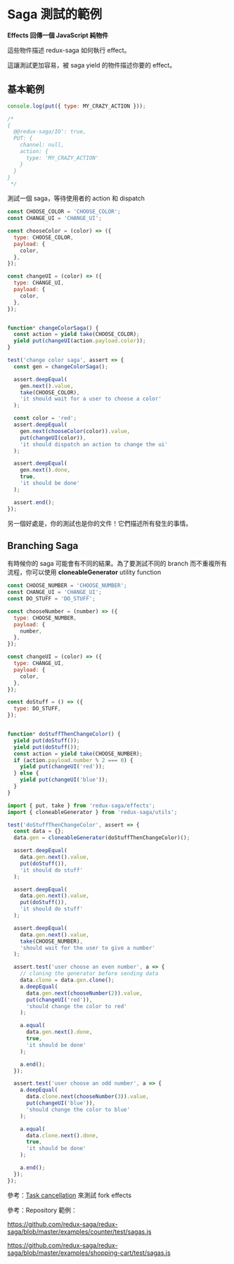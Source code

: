 # Saga 測試的範例

**Effects 回傳一個 JavaScript 純物件**

這些物件描述 redux-saga 如何執行 effect。

這讓測試更加容易，被 saga yield 的物件描述你要的 effect。

## 基本範例

```javascript
console.log(put({ type: MY_CRAZY_ACTION }));

/*
{
  @@redux-saga/IO': true,
  PUT: {
    channel: null,
    action: {
      type: 'MY_CRAZY_ACTION'
    }
  }
}
 */
```

測試一個 saga，等待使用者的 action 和 dispatch

```javascript
const CHOOSE_COLOR = 'CHOOSE_COLOR';
const CHANGE_UI = 'CHANGE_UI';

const chooseColor = (color) => ({
  type: CHOOSE_COLOR,
  payload: {
    color,
  },
});

const changeUI = (color) => ({
  type: CHANGE_UI,
  payload: {
    color,
  },
});


function* changeColorSaga() {
  const action = yield take(CHOOSE_COLOR);
  yield put(changeUI(action.payload.color));
}

test('change color saga', assert => {
  const gen = changeColorSaga();

  assert.deepEqual(
    gen.next().value,
    take(CHOOSE_COLOR),
    'it should wait for a user to choose a color'
  );

  const color = 'red';
  assert.deepEqual(
    gen.next(chooseColor(color)).value,
    put(changeUI(color)),
    'it should dispatch an action to change the ui'
  );

  assert.deepEqual(
    gen.next().done,
    true,
    'it should be done'
  );

  assert.end();
});
```

另一個好處是，你的測試也是你的文件！它們描述所有發生的事情。

## Branching Saga

有時候你的 saga 可能會有不同的結果。為了要測試不同的 branch 而不重複所有流程，你可以使用 **cloneableGenerator** utility function

```javascript
const CHOOSE_NUMBER = 'CHOOSE_NUMBER';
const CHANGE_UI = 'CHANGE_UI';
const DO_STUFF = 'DO_STUFF';

const chooseNumber = (number) => ({
  type: CHOOSE_NUMBER,
  payload: {
    number,
  },
});

const changeUI = (color) => ({
  type: CHANGE_UI,
  payload: {
    color,
  },
});

const doStuff = () => ({
  type: DO_STUFF,
});


function* doStuffThenChangeColor() {
  yield put(doStuff());
  yield put(doStuff());
  const action = yield take(CHOOSE_NUMBER);
  if (action.payload.number % 2 === 0) {
    yield put(changeUI('red'));
  } else {
    yield put(changeUI('blue'));
  }
}

import { put, take } from 'redux-saga/effects';
import { cloneableGenerator } from 'redux-saga/utils';

test('doStuffThenChangeColor', assert => {
  const data = {};
  data.gen = cloneableGenerator(doStuffThenChangeColor)();

  assert.deepEqual(
    data.gen.next().value,
    put(doStuff()),
    'it should do stuff'
  );

  assert.deepEqual(
    data.gen.next().value,
    put(doStuff()),
    'it should do stuff'
  );

  assert.deepEqual(
    data.gen.next().value,
    take(CHOOSE_NUMBER),
    'should wait for the user to give a number'
  );

  assert.test('user choose an even number', a => {
    // cloning the generator before sending data
    data.clone = data.gen.clone();
    a.deepEqual(
      data.gen.next(chooseNumber(2)).value,
      put(changeUI('red')),
      'should change the color to red'
    );

    a.equal(
      data.gen.next().done,
      true,
      'it should be done'
    );

    a.end();
  });

  assert.test('user choose an odd number', a => {
    a.deepEqual(
      data.clone.next(chooseNumber(3)).value,
      put(changeUI('blue')),
      'should change the color to blue'
    );

    a.equal(
      data.clone.next().done,
      true,
      'it should be done'
    );

    a.end();
  });
});
```

參考：[Task cancellation](TaskCancellation.md) 來測試 fork effects

參考：Repository 範例：

https://github.com/redux-saga/redux-saga/blob/master/examples/counter/test/sagas.js

https://github.com/redux-saga/redux-saga/blob/master/examples/shopping-cart/test/sagas.js
